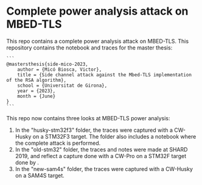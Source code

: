 # Complete power analysis attack on MBED-TLS 

This repo contains a complete power analysis attack on MBED-TLS. This repository contains the notebook and traces for the master thesis:
    
    ```
    @mastersthesis{side-mico-2023,
        author = {Micó Biosca, Victor},
        title = {Side channel attack against the Mbed-TLS implementation of the RSA algorithm},
        school = {Universitat de Girona},
        year = {2023},
        month = {June}
    }
    ```


This repo now contains three looks at MBED-TLS power analysis:

1. In the "husky-stm32f3" folder, the traces were captured with a CW-Husky on a STM32F3 target. The folder also includes a notebook where the complete attack is performed.
1. In the "old-stm32" folder, the traces and notes were made at SHARD 2019, and reflect a capture done with a CW-Pro on a STM32F target done by .
1. In the "new-sam4s" folder, the traces were captured with a CW-Husky on a SAM4S target.


